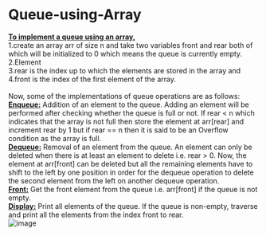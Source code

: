 # Queue-using-Array
<b><ins>To implement a queue using an array,</b></ins><br>
1.create an array arr of size n and 
take two variables front and rear both of which will be initialized to 0 which means the queue is currently empty.<br>
2.Element <br>
3.rear is the index up to which the elements are stored in the array and  <br>
4.front is the index of the first element of the array. <br> 
<br>
 Now, some of the implementations of queue operations are as follows:<br>
<b><ins>Enqueue:</b></ins> Addition of an element to the queue. Adding an element will be performed after checking whether the queue is full or not. If rear < n which indicates that the array is not full then store the element at arr[rear] and increment rear by 1 but if rear == n then it is said to be an Overflow condition as the array is full.<br>
<b><ins>Dequeue:</b></ins> Removal of an element from the queue. An element can only be deleted when there is at least an element to delete i.e. rear > 0. Now, the element at arr[front] can be deleted but all the remaining elements have to shift to the left by one position in order for the dequeue operation to delete the second element from the left on another dequeue operation.<br>
<b><ins>Front:</b></ins> Get the front element from the queue i.e. arr[front] if the queue is not empty.<br>
<b><ins>Display:</b></ins> Print all elements of the queue. If the queue is non-empty, traverse and print all the elements from the index front to rear.<br>
![image](https://user-images.githubusercontent.com/124968304/234173239-9b9e5faf-1abd-4e3b-96ae-25d3157c1363.png)

